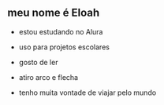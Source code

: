 ## meu nome é Eloah

- estou estudando no Alura

- uso para projetos escolares

- gosto de ler

- atiro arco e flecha

- tenho muita vontade de viajar pelo mundo
